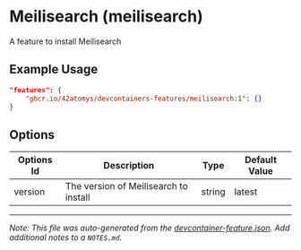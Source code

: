 
# Meilisearch (meilisearch)

A feature to install Meilisearch

## Example Usage

```json
"features": {
    "ghcr.io/42atomys/devcontainers-features/meilisearch:1": {}
}
```

## Options

| Options Id | Description | Type | Default Value |
|-----|-----|-----|-----|
| version | The version of Meilisearch to install | string | latest |



---

_Note: This file was auto-generated from the [devcontainer-feature.json](https://github.com/42atomys/devcontainers-features/blob/main/src/meilisearch/devcontainer-feature.json).  Add additional notes to a `NOTES.md`._
